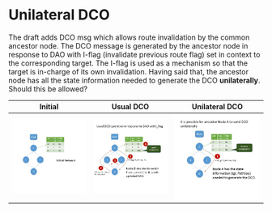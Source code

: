 # Unilateral DCO

The draft adds DCO msg which allows route invalidation by the common ancestor node. The DCO message is generated by the ancestor node in response to DAO with I-flag (invalidate previous route flag) set in context to the corresponding target. The I-flag is used as a mechanism so that the target is in-charge of its own invalidation. Having said that, the ancestor node has all the state information needed to generate the DCO __unilaterally__. Should this be allowed?

Initial         | Usual DCO        | Unilateral DCO  |
:--------------:|:----------------:|:---------------:|
![](res/1.JPG)  |  ![](res/2.JPG)  | ![](res/3.JPG)  |
